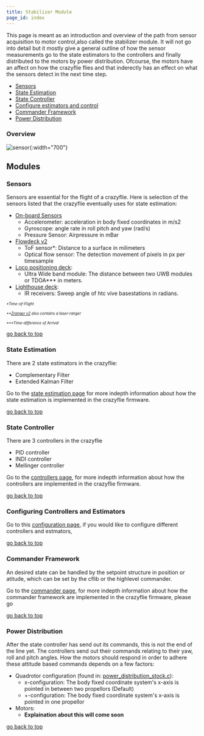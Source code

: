 ```yaml
---
title: Stabilizer Module
page_id: index
---
```


This page is meant as an introduction and overview of the path from
sensor acquisition to motor control,also called the stabilizer module. It will not go into detail but it mostly give a general outline of how the sensor measurements go to the 
state estimators to the controllers and finally distributed to the motors
by power distribution. Ofcourse, the motors have an affect on how the 
crazyflie flies and that inderectly has an effect on what the sensors
detect in the next time step.

 * [Sensors](#sensors)
 * [State Estimation](#state-estimation)
 * [State Controller](#state-controller)
 * [Configure estimators and control](#configuring-controllers-and-estimators)
 * [Commander Framework](#commander-framework)
 * [Power Distribution](#power-distribution)



### Overview

![sensor](/images/sensors_to_motors.png){:width="700"}

## Modules 


### Sensors

Sensors are essential for the flight of a crazyflie. Here is selection of the sensors
 listed that the crazyflie eventually uses for state estimation:


* [On-board Sensors](https://store.bitcraze.io/products/crazyflie-2-1)
  * Accelerometer: acceleration in body fixed coordinates in m/s2 
  * Gyroscope: angle rate in roll pitch and yaw (rad/s) 
  * Pressure Sensor: Airpressure in mBar
* [Flowdeck v2](https://store.bitcraze.io/products/flow-deck-v2) 
  * ToF sensor*:  Distance to a surface in milimeters 
  * Optical flow sensor:  The detection movement of pixels in px per timesample 
* [Loco positioning deck](https://store.bitcraze.io//products/loco-positioning-deck):
  * Ultra Wide band module: The distance between two UWB modules or TDOA*** in meters.
* [Lighthouse deck](https://store.bitcraze.io/products/lighthouse-positioning-deck):
  * IR receivers: Sweep angle of htc vive basestations in radians.

<sub><sup>_*Time-of-Flight_</sup></sub>

<sub><sup>_**[Zranger v2](https://store.bitcraze.io/collections/decks/products/z-ranger-deck-v2) also contains a laser-ranger_</sup></sub>

<sub><sup>_***Time-difference of Arrival_</sup></sub>

[go back to top](#)

### State Estimation

There are 2 state estimators in the crazyflie:
* Complementary Filter
* Extended Kalman Filter

 Go to the [state estimation page](/functional-areas/sensor-to-control/state_estimators/) for more indepth information about how the state estimation is implemented in the crazyflie firmware.

[go back to top](#)


### State Controller
There are 3 controllers in the crazyflie
* PID controller
* INDI controller
* Mellinger controller

Go to the [controllers page](/functional-areas/sensor-to-control/controllers/), for more indepth information about how the controllers are implemented in the crazyflie firmware.

[go back to top](#)


### Configuring Controllers and Estimators
Go to this [configuration page](/functional-areas/sensor-to-control/configure_estimator_controller/), if you would like to configure different controllers and estmators, 

[go back to top](#)


### Commander Framework
An desired state can be handled by the setpoint structure in position or atitude, which can be set by the cflib or the highlevel commander.

Go to the [commander page](/functional-areas/sensor-to-control/commanders_setpoints/), for more indepth information about how the commander framework are implemented in the crazyflie firmware, please go 

[go back to top](#)

### Power Distribution

After the state controller has send out its commands, this is not the end of the line yet.
The controllers send out their commands relating to their yaw, roll and pitch angles.
How the motors should respond in order to adhere these attitude based commands depends on a few factors:
  * Quadrotor configuration (found in: [power_distribution_stock.c](https://github.com/bitcraze/crazyflie-firmware/blob/master/src/modules/src/power_distribution_stock.c)): 
    * x-configuration: The body fixed coordinate system's x-axis is pointed in between two propellors (Default)
    * +-configuration: The body fixed coordinate system's x-axis is pointed in one propellor
  * Motors:
    * **Explaination about this will come soon**


[go back to top](#)
